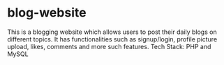 # blog-website
This is a blogging website which allows users to post their daily blogs on different topics. It has functionalities such as signup/login, profile picture upload, likes, comments and more such features. Tech Stack: PHP and MySQL
